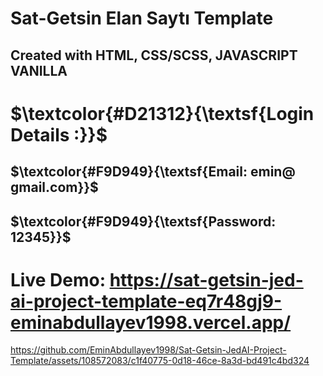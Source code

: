 # Sat-Getsin Elan Saytı Template
## Created with HTML, CSS/SCSS, JAVASCRIPT VANILLA

# $\textcolor{#D21312}{\textsf{Login Details :}}$
## $\textcolor{#F9D949}{\textsf{Email: emin@ gmail.com}}$
## $\textcolor{#F9D949}{\textsf{Password: 12345}}$

# Live Demo: https://sat-getsin-jed-ai-project-template-eq7r48gj9-eminabdullayev1998.vercel.app/


https://github.com/EminAbdullayev1998/Sat-Getsin-JedAI-Project-Template/assets/108572083/c1f40775-0d18-46ce-8a3d-bd491c4bd324

